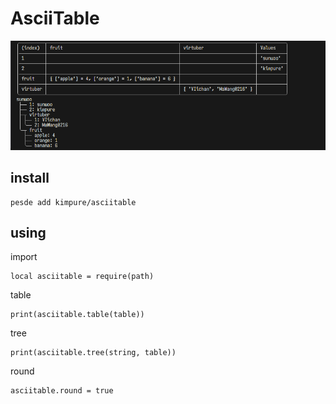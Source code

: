 # AsciiTable
<img src="image/round.png">


## install
```
pesde add kimpure/asciitable
```

## using

import
```luau
local asciitable = require(path)
```

table
```luau
print(asciitable.table(table))
```

tree
```luau
print(asciitable.tree(string, table))
```

round
```luau
asciitable.round = true
```


